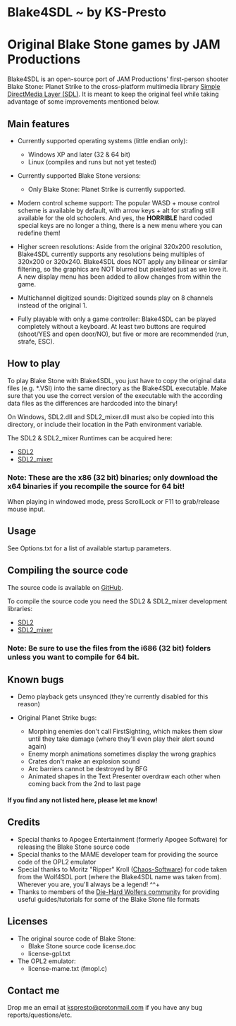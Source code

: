 
# Blake4SDL ~ by KS-Presto

# Original Blake Stone games by JAM Productions


Blake4SDL is an open-source port of JAM Productions' first-person
shooter Blake Stone: Planet Strike to the cross-platform multimedia
library [Simple DirectMedia Layer (SDL)](http://www.libsdl.org). It is
meant to keep the original feel while taking advantage of some
improvements mentioned below.

## Main features

 - Currently supported operating systems (little endian only):
 	- Windows XP and later (32 & 64 bit)
 	- Linux (compiles and runs but not yet tested)

 - Currently supported Blake Stone versions:
 	- Only Blake Stone: Planet Strike is currently supported.

 - Modern control scheme support: The popular WASD + mouse control
scheme is available by default, with arrow keys + alt for strafing still
available for the old schoolers. And yes, the **HORRIBLE** hard coded
special keys are no longer a thing, there is a new menu where you can
redefine them!

 - Higher screen resolutions: Aside from the original 320x200
resolution, Blake4SDL currently supports any resolutions being multiples
of 320x200 or 320x240. Blake4SDL does NOT apply any bilinear or similar
filtering, so the graphics are NOT blurred but pixelated just as we love
it. A new display menu has been added to allow changes from within the
game.

 - Multichannel digitized sounds: Digitized sounds play on 8 channels
instead of the original 1.

 - Fully playable with only a game controller: Blake4SDL can be played
completely without a keyboard. At least two buttons are required
(shoot/YES and open door/NO), but five or more are recommended (run,
strafe, ESC).

## How to play

To play Blake Stone with Blake4SDL, you just have to copy the original
data files (e.g. \*.VSI) into the same directory as the Blake4SDL
executable. Make sure that you use the correct version of the executable
with the according data files as the differences are hardcoded into the
binary!

On Windows, SDL2.dll and SDL2_mixer.dll must also be copied into this
directory, or include their location in the Path environment variable.

The SDL2 & SDL2_mixer Runtimes can be acquired here:

- [SDL2](https://github.com/libsdl-org/SDL/releases/download/release-2.30.2/SDL2-2.30.2-win32-x86.zip)
- [SDL2_mixer](https://github.com/libsdl-org/SDL_mixer/releases/download/release-2.8.0/SDL2_mixer-2.8.0-win32-x86.zip)

### Note: These are the x86 (32 bit) binaries; only download the x64 binaries if you recompile the source for 64 bit!

When playing in windowed mode, press ScrollLock or F11 to grab/release
mouse input.

## Usage

See Options.txt for a list of available startup parameters.

## Compiling the source code

The source code is available on [GitHub](https://github.com/KS-Presto/Blake4SDL).


To compile the source code you need the SDL2 & SDL2_mixer development
libraries:
- [SDL2](https://github.com/libsdl-org/SDL/releases)
- [SDL2_mixer](https://github.com/libsdl-org/SDL_mixer/releases)

### Note: Be sure to use the files from the i686 (32 bit) folders unless you want to compile for 64 bit.

## Known bugs

 - Demo playback gets unsynced (they're currently disabled for this
reason)

 - Original Planet Strike bugs:
 	- Morphing enemies don't call FirstSighting, which makes them slow until they take damage (where they'll even play their alert sound again)
	- Enemy morph animations sometimes display the wrong graphics
	- Crates don't make an explosion sound
	- Arc barriers cannot be destroyed by BFG
 	- Animated shapes in the Text Presenter overdraw each other when coming back from the 2nd to last page

#### If you find any not listed here, please let me know!

## Credits

- Special thanks to Apogee Entertainment (formerly Apogee Software) for releasing the Blake Stone
source code
- Special thanks to the MAME developer team for providing
the source code of the OPL2 emulator
- Special thanks to Moritz
"Ripper" Kroll  ([Chaos-Software](https://web.archive.org/web/20111005155620/http://www.chaos-software.de.vu/)) for code taken from the Wolf4SDL port (where the
Blake4SDL name was taken from). Wherever you are, you'll always be a
legend! ^^+
- Thanks to members of the [Die-Hard Wolfers community](https://dhw.wolfenstein3d.com) for providing useful guides/tutorials
for some of the Blake Stone file formats

## Licenses

 - The original source code of Blake Stone:
 	- Blake Stone source code license.doc
 	- license-gpl.txt
 - The OPL2 emulator:
 	- license-mame.txt (fmopl.c)

## Contact me

Drop me an email at <kspresto@protonmail.com> if you have any
bug reports/questions/etc.
